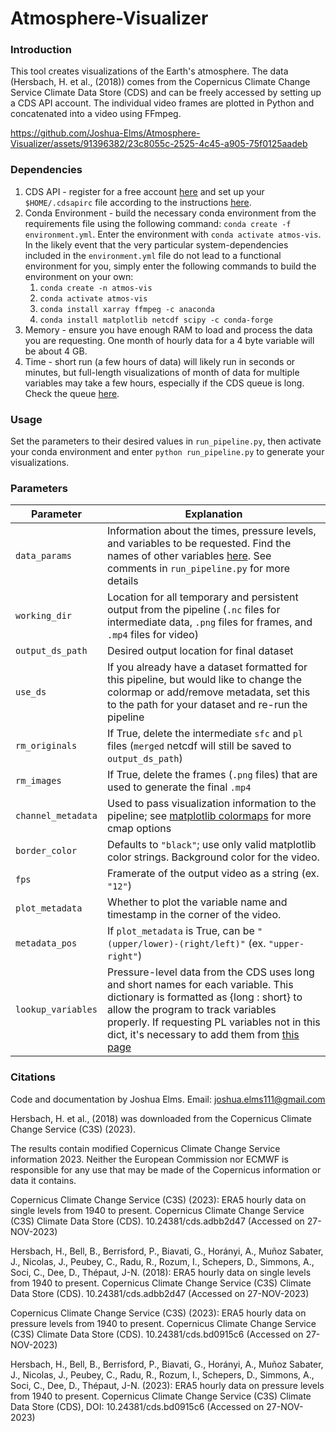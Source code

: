 # Atmosphere-Visualizer

### Introduction
This tool creates visualizations of the Earth's atmosphere. The data (Hersbach, H. et al., (2018)) comes from the Copernicus Climate Change Service Climate Data Store (CDS) and can be freely accessed by setting up a CDS API account. The individual video frames are plotted in Python and concatenated into a video using FFmpeg.

https://github.com/Joshua-Elms/Atmosphere-Visualizer/assets/91396382/23c8055c-2525-4c45-a905-75f0125aadeb

### Dependencies

1. CDS API - register for a free account [here](https://cds.climate.copernicus.eu/user/register?destination=%2F%23!%2Fhome) and set up your `$HOME/.cdsapirc` file according to the instructions [here](https://cds.climate.copernicus.eu/api-how-to).
2. Conda Environment - build the necessary conda environment from the requirements file using the following command: `conda create -f environment.yml`. Enter the environment with `conda activate atmos-vis`. In the likely event that the very particular system-dependencies included in the `environment.yml` file do not lead to a functional environment for you, simply enter the following commands to build the environment on your own:
   1. `conda create -n atmos-vis`
   2. `conda activate atmos-vis`
   3. `conda install xarray ffmpeg -c anaconda`
   4. `conda install matplotlib netcdf scipy -c conda-forge`
4. Memory - ensure you have enough RAM to load and process the data you are requesting. One month of hourly data for a 4 byte variable will be about 4 GB.
5. Time - short run (a few hours of data) will likely run in seconds or minutes, but full-length visualizations of month of data for multiple variables may take a few hours, especially if the CDS queue is long. Check the queue [here](https://cds.climate.copernicus.eu/live/queue).

### Usage

Set the parameters to their desired values in `run_pipeline.py`, then activate your conda environment and enter `python run_pipeline.py` to generate your visualizations.

### Parameters

| Parameter          | Explanation                                                                                                                                                                                                                                                                                                                                                                            |
|--------------------|----------------------------------------------------------------------------------------------------------------------------------------------------------------------------------------------------------------------------------------------------------------------------------------------------------------------------------------------------------------------------------------|
| `data_params`      | Information about the times, pressure levels, and variables to be requested. Find the names of other variables [here](https://confluence.ecmwf.int/display/CKB/ERA5%3A+data+documentation#heading-Table9pressurelevelparametersinstantaneous). See comments in `run_pipeline.py` for more details                                                                                                                                                                                                                                                        |
| `working_dir`      | Location for all temporary and persistent output from the pipeline (`.nc` files for intermediate data, `.png` files for frames, and `.mp4` files for video)                                                                                                                                                                                                                            |
| `output_ds_path`   | Desired output location for final dataset                                                                                                                                                                                                                                                                                                                                              |
| `use_ds`           | If you already have a dataset formatted for this pipeline, but would like to change the colormap or add/remove metadata, set this to the path for your dataset and re-run the pipeline                                                                                                                                                                                                 |
| `rm_originals`     | If True, delete the intermediate `sfc` and `pl` files (`merged` netcdf will still be saved to `output_ds_path`)                                                                                                                                                                                                                                                                        |
| `rm_images`        | If True, delete the frames (`.png` files) that are used to generate the final `.mp4`                                                                                                                                                                                                                                                                                                   |
| `channel_metadata` | Used to pass visualization information to the pipeline; see [matplotlib colormaps](https://matplotlib.org/stable/users/explain/colors/colormaps.html) for more cmap options                                                                                                                                                                                                            |
| `border_color`     | Defaults to `"black"`; use only valid matplotlib color strings. Background color for the video.                                                                                                                                                                                                                                                                                        |
| `fps`              | Framerate of the output video as a string (ex. `"12"`)                                                                                                                                                                                                                                                                                                                                 |
| `plot_metadata`    | Whether to plot the variable name and timestamp in the corner of the video.                                                                                                                                                                                                                                                                                                            |
| `metadata_pos`     | If `plot_metadata` is True, can be `"(upper/lower)-(right/left)"` (ex. `"upper-right"`)                                                                                                                                                                                                                                                                                                |
| `lookup_variables` | Pressure-level data from the CDS uses long and short names for each variable. This dictionary is formatted as {long : short} to allow the program to track variables properly. If requesting PL variables not in this dict, it's necessary to add them from [this page](https://confluence.ecmwf.int/display/CKB/ERA5%3A+data+documentation#heading-Table9pressurelevelparametersinstantaneous) |


### Citations

Code and documentation by Joshua Elms. Email: joshua.elms111@gmail.com

Hersbach, H. et al., (2018) was downloaded from the Copernicus Climate Change Service (C3S) (2023).

The results contain modified Copernicus Climate Change Service information 2023. Neither the European Commission nor ECMWF is responsible for any use that may be made of the Copernicus information or data it contains.

Copernicus Climate Change Service (C3S) (2023): ERA5 hourly data on single levels from 1940 to present. Copernicus Climate Change Service (C3S) Climate Data Store (CDS). 10.24381/cds.adbb2d47 (Accessed on 27-NOV-2023)

Hersbach, H., Bell, B., Berrisford, P., Biavati, G., Horányi, A., Muñoz Sabater, J., Nicolas, J., Peubey, C., Radu, R., Rozum, I., Schepers, D., Simmons, A., Soci, C., Dee, D., Thépaut, J-N. (2018): ERA5 hourly data on single levels from 1940 to present. Copernicus Climate Change Service (C3S) Climate Data Store (CDS). 10.24381/cds.adbb2d47 (Accessed on 27-NOV-2023)

Copernicus Climate Change Service (C3S) (2023): ERA5 hourly data on pressure levels from 1940 to present. Copernicus Climate Change Service (C3S) Climate Data Store (CDS). 10.24381/cds.bd0915c6 (Accessed on 27-NOV-2023)

Hersbach, H., Bell, B., Berrisford, P., Biavati, G., Horányi, A., Muñoz Sabater, J., Nicolas, J., Peubey, C., Radu, R., Rozum, I., Schepers, D., Simmons, A., Soci, C., Dee, D., Thépaut, J-N. (2023): ERA5 hourly data on pressure levels from 1940 to present. Copernicus Climate Change Service (C3S) Climate Data Store (CDS), DOI: 10.24381/cds.bd0915c6 (Accessed on 27-NOV-2023)
